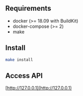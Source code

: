 ## Requirements

* docker (>= 18.09 with BuildKit)
* docker-compose (>= 2)
* make

## Install

```bash
make install
```

## Access API

[http://127.0.0.1](http://127.0.0.1)

